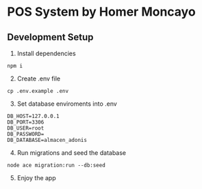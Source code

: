 # POS System by Homer Moncayo

## Development Setup
1. Install dependencies
```
npm i
```
2. Create .env file
```
cp .env.example .env
```
3. Set database enviroments into .env
```
DB_HOST=127.0.0.1
DB_PORT=3306
DB_USER=root
DB_PASSWORD=
DB_DATABASE=almacen_adonis
```
4. Run migrations and seed the database
```
node ace migration:run --db:seed
```
5. Enjoy the app